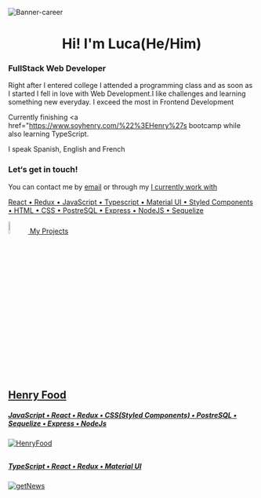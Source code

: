 ![Banner-career](https://recluit.com/WP-Blog/wp-content/uploads/2019/11/programador-analista-recluit-perfil.jpg)

<h1 align="center">Hi! I'm Luca(He/Him)</h1>
<h3>FullStack Web Developer</h3>


<div>
<p>
Right after I entered college I attended a programming class and as soon as I started I fell in love with Web Development.I like challenges and learning something new everyday. I exceed the most in Frontend Development

Currently finishing <a href="https://www.soyhenry.com/%22%3EHenry%27s</a> bootcamp while also learning TypeScript.

I speak Spanish, English and French

</p>
 
  <h3> Let‘s get in touch! </h3>
<p>You can contact me by <a href="mailto:lucacasasola82@gmail.com">email</a> or through my <a href="https://www.linkedin.com/in/LucaCasasola%22%3ELinkedIn</a></p>


</div>

<h1 align="center"> I currently work with </h1>
<p>React • Redux • JavaScript • Typescript • Material UI •  Styled Components • HTML •  CSS • PostreSQL • Express • NodeJS • Sequelize </p>

<div diplay="flex">
<img width="8%" alt="React" src="https://user-images.githubusercontent.com/82492849/127186826-fa23931b-dca7-46db-b33d-4caf6afd984c.png%22%3E
<img width="8%" alt="Redux" src="https://user-images.githubusercontent.com/82492849/127186837-dd9080f1-f335-4c9e-a330-041332a4905a.png%22%3E
<img width="8%" alt="JavaScript" src="https://user-images.githubusercontent.com/82492849/127186839-fded5ee4-3581-419d-aeab-9b4883453980.png%22%3E
<img width="8%" alt="TypeScript" src="https://upload.wikimedia.org/wikipedia/commons/thumb/4/4c/Typescript_logo_2020.svg/1200px-Typescript_logo_2020.svg.png%22%3E
<img width="8%" alt="Material UI" src="https://user-images.githubusercontent.com/82492849/127186841-ff8cd6f5-fe7b-4430-a136-d80f4fa7cae7.png%22%3E
<img width="11%" alt="Styled Components" src="https://miro.medium.com/max/318/1*7jRD5QhgARucFKvRHFxpOg.png%22%3E
<img width="8%" alt="HTML" src="https://upload.wikimedia.org/wikipedia/commons/thumb/6/61/HTML5_logo_and_wordmark.svg/230px-HTML5_logo_and_wordmark.svg.png%22%3E
<img width="14%" alt="CSS" src="http://1000marcas.net/wp-content/uploads/2021/02/CSS-Logo.png%22%3E
<img width="7%" alt="postgreSQL" src="https://user-images.githubusercontent.com/82492849/127188901-1886ca46-c80f-4d3f-8f94-48c57f94369d.png%22%3E
<img width="13%" alt="Node Express" src="https://miro.medium.com/max/365/1*Jr3NFSKTfQWRUyjblBSKeg.png%22%3E
<img width="8%" alt="Sequelize" src="https://user-images.githubusercontent.com/82492849/127190950-c9023b24-1d27-4502-9c39-b84915a667ae.png%22%3E
</div>


<h1 align="center"> My Projects </h1>

  <h2> Henry Food </h2>
  <h5>  JavaScript • React • Redux • CSS(Styled Components) • PostreSQL • Sequelize • Express • NodeJs</h5>


![HenryFood](https://user-images.githubusercontent.com/82492849/127183359-826aeb90-aa16-45a4-a5b3-210fc03ad856.png)

<h2><a href=https://github.com/lucae4238/GetNews%3E Get News! (WIP)</a> </h2>

<h5>TypeScript • React • Redux • Material UI </h5>

![getNews](https://user-images.githubusercontent.com/82492849/127408101-d7d76f86-6b51-422e-8fe1-162b00c7fd59.png)
